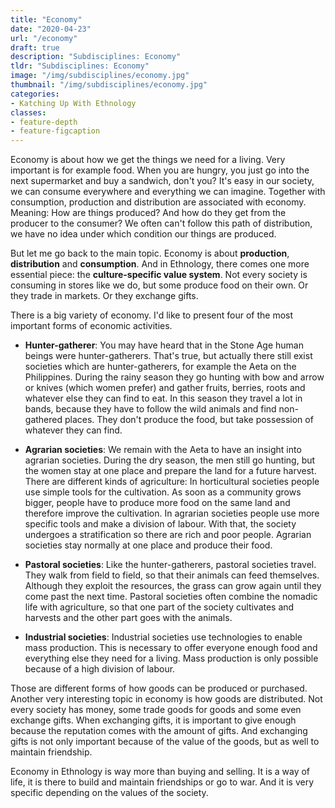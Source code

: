 ```yaml
---
title: "Economy"
date: "2020-04-23"
url: "/economy"
draft: true
description: "Subdisciplines: Economy"
tldr: "Subdisciplines: Economy"
image: "/img/subdisciplines/economy.jpg"
thumbnail: "/img/subdisciplines/economy.jpg"
categories:
- Katching Up With Ethnology
classes: 
- feature-depth
- feature-figcaption
---
```

Economy is about how we get the things we need for a living. Very important is for example food. When you are hungry, you just go into the next supermarket and buy a sandwich, don't you? It's easy in our society, we can consume everywhere and everything we can imagine. Together with consumption, production and distribution are associated with economy. Meaning: How are things produced? And how do they get from the producer to the consumer? We often can't follow this path of distribution, we have no idea under which condition our things are produced. 

<!--more-->

But let me go back to the main topic. Economy is about **production**, **distribution** and **consumption**. And in Ethnology, there comes one more essential piece: the **culture-specific value system**. Not every society is consuming in stores like we do, but some produce food on their own. Or they trade in markets. Or they exchange gifts. 

There is a big variety of economy. I'd like to present four of the most important forms of economic activities.

- **Hunter-gatherer**:
You may have heard that in the Stone Age human beings were hunter-gatherers. That's true, but actually there still exist societies which are hunter-gatherers, for example the Aeta on the Philippines. During the rainy season they go hunting with bow and arrow or knives (which women prefer) and gather fruits, berries, roots and whatever else they can find to eat. In this season they travel a lot in bands, because they have to follow the wild animals and find non-gathered places. They don't produce the food, but take possession of whatever they can find.

- **Agrarian societies**:
We remain with the Aeta to have an insight into agrarian societies. During the dry season, the men still go hunting, but the women stay at one place and prepare the land for a future harvest. There are different kinds of agriculture: In horticultural societies people use simple tools for the cultivation. As soon as a community grows bigger, people have to produce more food on the same land and therefore improve the cultivation. In agrarian societies people use more specific tools and make a division of labour. With that, the society undergoes a stratification so there are rich and poor people. Agrarian societies stay normally at one place and produce their food.

- **Pastoral societies**:
Like the hunter-gatherers, pastoral societies travel. They walk from field to field, so that their animals can feed themselves. Although they exploit the resources, the grass can grow again until they come past the next time. Pastoral societies often combine the nomadic life with agriculture, so that one part of the society cultivates and harvests and the other part goes with the animals. 

- **Industrial societies**:
Industrial societies use technologies to enable mass production. This is necessary to offer everyone enough food and everything else they need for a living. Mass production is only possible because of a high division of labour.

Those are different forms of how goods can be produced or purchased. Another very interesting topic in economy is how goods are distributed. Not every society has money, some trade goods for goods and some even exchange gifts. When exchanging gifts, it is important to give enough because the reputation comes with the amount of gifts. And exchanging gifts is not only important because of the value of the goods, but as well to maintain friendship. 

Economy in Ethnology is way more than buying and selling. It is a way of life, it is there to build and maintain friendships or go to war. And it is very specific depending on the values of the society.